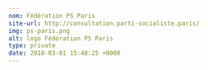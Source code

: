 ```yaml
---
nom: Fédération PS Paris
site-url: http://consultation.parti-socialiste.paris/
img: ps-paris.png
alt: logo Fédération PS Paris
type: private
date: 2018-03-01 15:48:25 +0000
---
```

